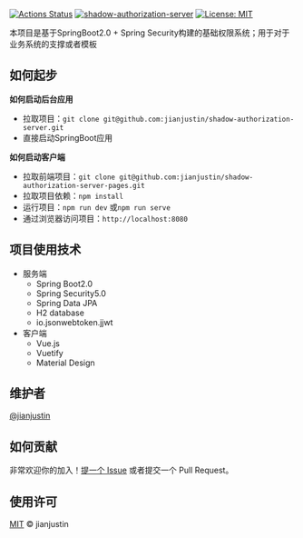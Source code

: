 [![Actions Status](https://github.com/jianjustin/shadow-authorization-server/workflows/Java%20CI/badge.svg)](shadow-authorization-server) [![shadow-authorization-server](https://img.shields.io/badge/project-shadow--authorization--server-brightgreen)](https://github.com/jianjustin/shadow-authorization-server) [![License: MIT](https://img.shields.io/badge/License-MIT-yellow.svg)](https://opensource.org/licenses/MIT) 

本项目是基于SpringBoot2.0 + Spring Security构建的基础权限系统；用于对于业务系统的支撑或者模板

## 如何起步

**如何启动后台应用**

* 拉取项目：`git clone git@github.com:jianjustin/shadow-authorization-server.git`
* 直接启动SpringBoot应用

**如何启动客户端**

* 拉取前端项目：`git clone git@github.com:jianjustin/shadow-authorization-server-pages.git`
* 拉取项目依赖：`npm install`
* 运行项目：`npm run dev` 或`npm run serve`
* 通过浏览器访问项目：`http://localhost:8080`

## 项目使用技术

* 服务端
	* Spring Boot2.0
	* Spring Security5.0
	* Spring Data JPA
	* H2 database
	* io.jsonwebtoken.jjwt
* 客户端
	* Vue.js
	* Vuetify
	* Material Design

## 维护者

[@jianjustin](https://github.com/jianjustin)

## 如何贡献

非常欢迎你的加入！[提一个 Issue](https://github.com/RichardLitt/standard-readme/issues/new) 或者提交一个 Pull Request。


## 使用许可

[MIT](LICENSE) © jianjustin